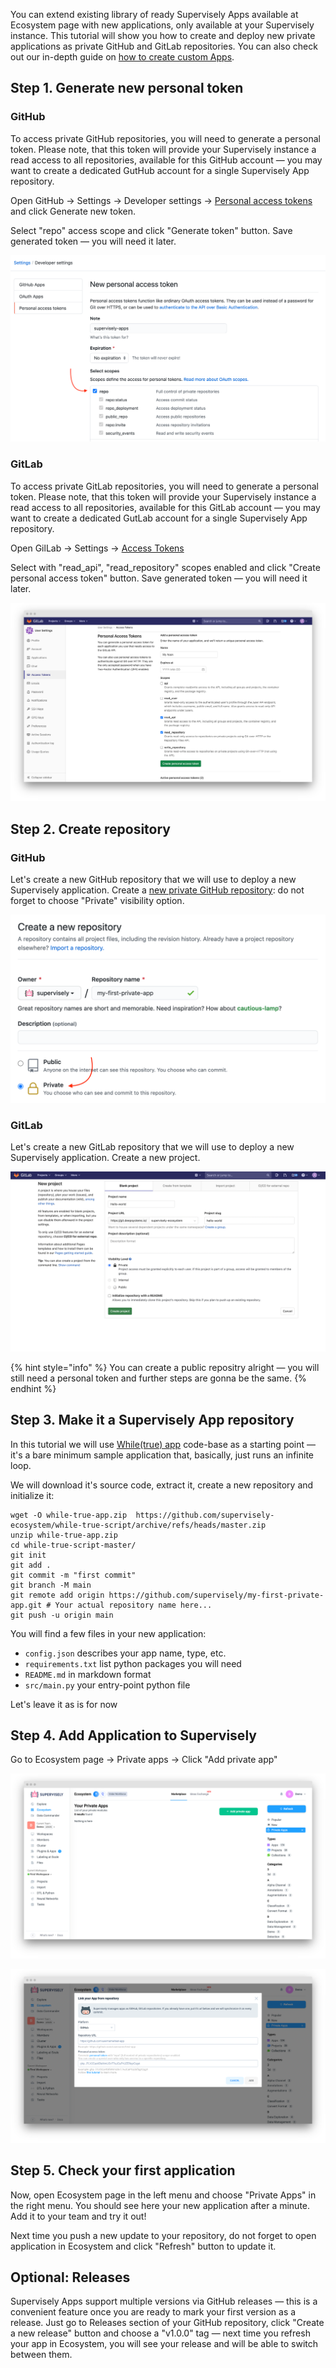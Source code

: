 You can extend existing library of ready Supervisely Apps available at Ecosystem page with new applications, only available at your Supervisely instance. This tutorial will show you how to create and deploy new private applications as private GitHub and GitLab repositories. You can also check out our in-depth guide on [how to create custom Apps](https://github.com/supervisely-ecosystem/how-to-create-app).

## Step 1. Generate new personal token

### GitHub
To access private GitHub repositories, you will need to generate a personal token. Please note, that this token will provide your Supervisely instance a read access to all repositories, available for this GitHub account — you may want to create a dedicated GutHub account for a single Supervisely App repository.

Open GitHub → Settings → Developer settings → [Personal access tokens](https://github.com/settings/tokens) and click Generate new token.

Select "repo" access scope and click "Generate token" button. Save generated token — you will need it later.

![](personal-token.png)

### GitLab
To access private GitLab repositories, you will need to generate a personal token. Please note, that this token will provide your Supervisely instance a read access to all repositories, available for this GitLab account — you may want to create a dedicated GutLab account for a single Supervisely App repository.

Open GilLab → Settings → [Access Tokens](https://docs.gitlab.com/ee/user/profile/personal_access_tokens.html#create-a-personal-access-token)

Select with "read_api", "read_repository" scopes enabled and click "Create personal access token" button. Save generated token — you will need it later.

![](personal-token-gitlab.png)


## Step 2. Create repository

### GitHub

Let's create a new GitHub repository that we will use to deploy a new Supervisely application.  Create a [new private GitHub repository](https://github.com/new): do not forget to choose "Private" visibility option.
  
![](new-repo.png)

### GitLab

Let's create a new GitLab repository that we will use to deploy a new Supervisely application.  Create a new project.

![](new-repo-gitlab.png)

{% hint style="info" %}
You can create a public repositry alright — you will still need a personal token and further steps are gonna be the same.
{% endhint %}
  
## Step 3. Make it a Supervisely App repository

In this tutorial we will use [While(true) app](https://github.com/supervisely-ecosystem/while-true-script) code-base as a starting point — it's a bare minimum sample application that, basically, just runs an infinite loop.
  
We will download it's source code, extract it, create a new repository and initialize it:
  
```
wget -O while-true-app.zip  https://github.com/supervisely-ecosystem/while-true-script/archive/refs/heads/master.zip
unzip while-true-app.zip
cd while-true-script-master/
git init
git add .
git commit -m "first commit"
git branch -M main
git remote add origin https://github.com/supervisely/my-first-private-app.git # Your actual repository name here...
git push -u origin main
```

You will find a few files in your new application:
  
- `config.json` describes your app name, type, etc.
- `requirements.txt` list python packages you will need
- `README.md` in markdown format
- `src/main.py` your entry-point python file
  
Let's leave it as is for now

## Step 4. Add Application to Supervisely
  
Go to Ecosystem page → Private apps → Click "Add private app"
  
![](add-app-page.png)

![](add-app-modal.png)

## Step 5. Check your first application
  
Now, open Ecosystem page in the left menu and choose "Private Apps" in the right menu. You should see here your new application after a minute. Add it to your team and try it out!
  
Next time you push a new update to your repository, do not forget to open application in Ecosystem and click "Refresh" button to update it.

## Optional: Releases
  
Supervisely Apps support multiple versions via GitHub releases — this is a convenient feature once you are ready to mark your first version as a release. Just go to Releases section of your GitHub repository, click "Create a new release" button and choose a "v1.0.0" tag — next time you refresh your app in Ecosystem, you will see your release and will be able to switch between them.

  
